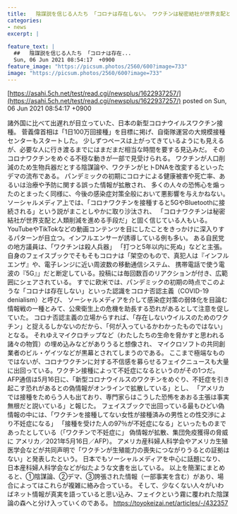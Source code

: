```yaml
---
title:   陰謀説を信じる人たち 「コロナは存在しない。 ワクチンは秘密結社が世界支配と人類削減を進める手段だ」  
categories:
- news
excerpt: |
  
feature_text: |
  ##   陰謀説を信じる人たち 「コロナは存在...
  Sun, 06 Jun 2021 08:54:17  +0900
feature_image: "https://picsum.photos/2560/600?image=733"
image: "https://picsum.photos/2560/600?image=733"
---
```


[https://asahi.5ch.net/test/read.cgi/newsplus/1622937257/](https://asahi.5ch.net/test/read.cgi/newsplus/1622937257/)
posted on Sun, 06 Jun 2021 08:54:17  +0900

<!--more-->

諸外国に比べて出遅れが目立っていた、日本の新型コロナウイルスワクチン接種。 菅義偉首相は「1日100万回接種」を目標に掲げ、自衛隊運営の大規模接種センターもスタートした。 少しずつペースは上がってきているようにも見えるが、必要な人に行き渡るまでにはまだまだ相当な時間を要する見込みだ。 そのコロナワクチンをめぐる不穏な動きが一部で見受けられる。 ワクチンが人口削減のため生物兵器だとする陰謀論や、ワクチンがヒトDNAを改変するといったデマの流布である。 パンデミックの初期にコロナによる健康被害や死亡率、あるいは治療や予防に関する誤った情報が拡散され、 多くの人々の恐怖心を煽ったのとまったく同様に、今後の感染症対策全般において悪影響を与えかねない。 ソーシャルメディア上では、「コロナワクチンを接種すると5GやBluetoothに接続される」という説がまことしやかに取り沙汰され、 「コロナワクチンは秘密結社が世界支配と人類削減を進める手段だ」と固く信じている人もいる。 YouTubeやTikTokなどの動画コンテンツを目にしたことをきっかけに深入りするパターンが目立つ。インフルエンサーが誘導している例も多い。 ある自民党の地方議員は、「ワクチンは殺人兵器」 「打つと5年以内に死ぬ」などと主張。 自身のフェイスブックでそもそもコロナは「架空のもので、真犯人は『インフルエンザ』や、電子レンジに近い周波数の移動通信システム、 携帯電話で使う電波の『5G』」だと断定している。投稿には毎回数百のリアクションが付き、広範囲にシェアされている。 すでに欧米では、パンデミックの初期の時点でこのような「コロナは存在しない」といった認識をコロナ否認主義（COVID-19 denialism）と呼び、 ソーシャルメディアを介して感染症対策の弱体化を目論む情報戦の一種とみて、公衆衛生上の危機を助長する恐れがあるとして注意を促していた。 コロナ否認主義の立場からすれば、「存在しないウイルスのためのワクチン」と捉えるしかないのだから、「何が入っているかわかったものではない」となる。 それゆえマイクロチップなど（わたしたちの生命を脅かすと思われる諸々の物質）の埋め込みなどがありうると想像され、 マイクロソフトの共同創業者のビル・ゲイツなどが黒幕とされてしまうのである。 ここまで極端なものではないが、コロナワクチンに対する不信感を募らせるフェイクニュースも大量に出回っている。ワクチン接種によって不妊症になるというのがその1つだ。 AFP通信は5月16日に、「新型コロナウイルスのワクチンをめぐり、不妊症を引き起こす恐れがあるとの偽情報がオンラインで拡散している」とし、 「アメリカでは接種をためらう人も出ており、専門家らはこうした恐怖をあおる主張は事実無根だと説いている」と報じた。 フェイスブックで出回っている最もひどい偽情報の中には、「ワクチンを接種してない女性が接種済みの男性との性交渉により不妊症になる」 「接種を受けた人の97％が不妊症になる」といったものまであったとしている（「ワクチンで不妊症に」 偽情報が拡散、集団免疫獲得の脅威に アメリカ／2021年5月16日／AFP）。 アメリカ産科婦人科学会やアメリカ生殖医学会などが共同声明で「ワクチンが生殖能力の喪失につながりうるとの証拠はない」と発表したという。 日本でもソーシャルメディアを中心に話題になり、日本産科婦人科学会などが似たような文書を出している。 以上を簡潔にまとめると、①陰謀論、②デマ、③誇張された情報（一部事実を含む）があり、場合によってはこれらが複雑に絡み合っている。 そして、少なくない人々がいわばネット情報が真実を語っていると思い込み、フェイクという霧に覆われた陰謀論の森へと分け入っていくのである。 https://toyokeizai.net/articles/-/432357
